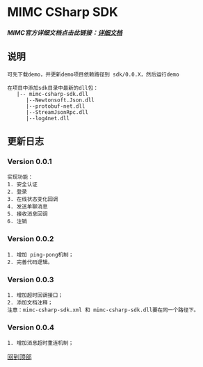 # MIMC CSharp SDK

##### MIMC官方详细文档点击此链接：[详细文档](https://github.com/Xiaomi-mimc/operation-manual)

## 说明
```
可先下载demo，并更新demo项目依赖路径到 sdk/0.0.X，然后运行demo

在项目中添加sdk目录中最新的dll包：
   |-- mimc-csharp-sdk.dll
      |--Newtonsoft.Json.dll
      |--protobuf-net.dll
      |--StreamJsonRpc.dll
      |--log4net.dll
```
## 更新日志
### Version 0.0.1
```
实现功能：
1. 安全认证
2. 登录
3. 在线状态变化回调
4. 发送单聊消息
5. 接收消息回调
6. 注销
```
### Version 0.0.2
```
1. 增加 ping-pong机制；
2. 完善代码逻辑。
```
### Version 0.0.3
```
1. 增加超时回调接口；
2. 添加文档注释；
注意：mimc-csharp-sdk.xml 和 mimc-csharp-sdk.dll要在同一个路径下。
```
### Version 0.0.4
```
1. 增加消息超时重连机制；
```

[回到顶部](#readme)




